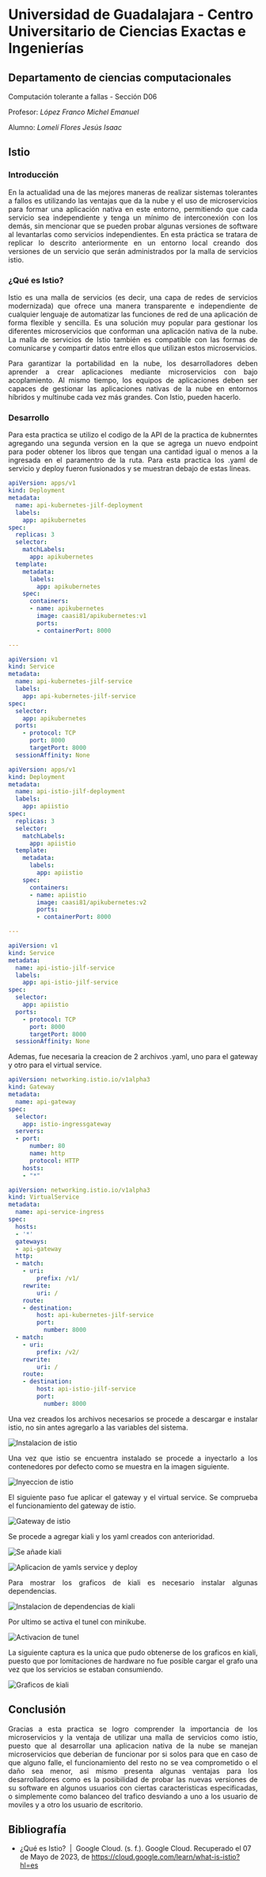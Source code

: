 # Universidad de Guadalajara - Centro Universitario de Ciencias Exactas e Ingenierías


## Departamento de ciencias computacionales
Computación tolerante a fallas - Sección D06

Profesor: *López Franco Michel Emanuel*

Alumno: *Lomelí Flores Jesús Isaac*

## Istio


### Introducción
<p align="justify"> 
  En la actualidad una de las mejores maneras de realizar sistemas tolerantes a fallos es utilizando las ventajas que da la nube y el uso de microservicios para formar una aplicación nativa en este entorno, permitiendo que cada servicio sea independiente y tenga un mínimo de interconexión con los demás, sin mencionar que se pueden probar algunas versiones de software al levantarlas como servicios independientes. En esta práctica se tratara de replicar lo descrito anteriormente en un entorno local creando dos versiones de un servicio que serán administrados por la malla de servicios istio.
</p>

### ¿Qué es Istio?  

<p align="justify">
Istio es una malla de servicios (es decir, una capa de redes de servicios modernizada) que ofrece una manera transparente e independiente de cualquier lenguaje de automatizar las funciones de red de una aplicación de forma flexible y sencilla. Es una solución muy popular para gestionar los diferentes microservicios que conforman una aplicación nativa de la nube. La malla de servicios de Istio también es compatible con las formas de comunicarse y compartir datos entre ellos que utilizan estos microservicios.

</p>

<p align="justify"> 
Para garantizar la portabilidad en la nube, los desarrolladores deben aprender a crear aplicaciones mediante microservicios con bajo acoplamiento. Al mismo tiempo, los equipos de aplicaciones deben ser capaces de gestionar las aplicaciones nativas de la nube en entornos híbridos y multinube cada vez más grandes. Con Istio, pueden hacerlo.
</p>


### Desarrollo


<p align="justify"> 
Para esta practica se utilizo el codigo de la API de la practica de kubnerntes agregando una segunda version en la que se agrega un nuevo endpoint para poder obtener los libros que tengan una cantidad igual o menos a la ingresada en el paramentro de la ruta. Para esta practica los .yaml de servicio y deploy fueron fusionados y se muestran debajo de estas lineas.
</p>


```.yaml
apiVersion: apps/v1
kind: Deployment
metadata:
  name: api-kubernetes-jilf-deployment
  labels:
    app: apikubernetes
spec:
  replicas: 3
  selector:
    matchLabels:
      app: apikubernetes
  template:
    metadata:
      labels:
        app: apikubernetes
    spec:
      containers:
      - name: apikubernetes
        image: caasi81/apikubernetes:v1
        ports:
        - containerPort: 8000

---

apiVersion: v1
kind: Service
metadata:
  name: api-kubernetes-jilf-service
  labels:
    app: api-kubernetes-jilf-service
spec:
  selector:
    app: apikubernetes
  ports:
    - protocol: TCP
      port: 8000
      targetPort: 8000
  sessionAffinity: None
```


```.yaml
apiVersion: apps/v1
kind: Deployment
metadata:
  name: api-istio-jilf-deployment
  labels:
    app: apiistio
spec:
  replicas: 3
  selector:
    matchLabels:
      app: apiistio
  template:
    metadata:
      labels:
        app: apiistio
    spec:
      containers:
      - name: apiistio
        image: caasi81/apikubernetes:v2
        ports:
        - containerPort: 8000

---

apiVersion: v1
kind: Service
metadata:
  name: api-istio-jilf-service
  labels:
    app: api-istio-jilf-service
spec:
  selector:
    app: apiistio
  ports:
    - protocol: TCP
      port: 8000
      targetPort: 8000
  sessionAffinity: None
```

<p align="justify"> 
Ademas, fue necesaria la creacion de 2 archivos .yaml, uno para el gateway y otro para el virtual service.
</p>


```.yaml
apiVersion: networking.istio.io/v1alpha3
kind: Gateway
metadata:
  name: api-gateway
spec:
  selector:
    app: istio-ingressgateway
  servers:
  - port:
      number: 80
      name: http
      protocol: HTTP
    hosts:
    - "*"
```


```.yaml
apiVersion: networking.istio.io/v1alpha3
kind: VirtualService
metadata:
  name: api-service-ingress
spec:
  hosts: 
  - '*'
  gateways:
  - api-gateway
  http:
  - match:
    - uri:
        prefix: /v1/
    rewrite:
        uri: /
    route:
    - destination:
        host: api-kubernetes-jilf-service
        port:
          number: 8000
  - match:
    - uri:
        prefix: /v2/
    rewrite:
        uri: /
    route:
    - destination:
        host: api-istio-jilf-service
        port: 
          number: 8000
```

<p align="justify"> 
Una vez creados los archivos necesarios se procede a descargar e instalar istio, no sin antes agregarlo a las variables del sistema.
</p>

![Instalacion de istio](/Imagenes/Screenshot_63.png)


<p align="justify"> 
Una vez que istio se encuentra instalado se procede a inyectarlo a los contenedores por defecto como se muestra en la imagen siguiente.
</p>

![Inyeccion de istio](/Imagenes/Screenshot_64.png)

<p align="justify"> 
El siguiente paso fue aplicar el gateway y el virtual service. Se comprueba el funcionamiento del gateway de istio.
</p>

![Gateway de istio](/Imagenes/Screenshot_68.png)


<p align="justify"> 
Se procede a agregar kiali y los yaml creados con anterioridad.
</p>

![Se añade kiali](/Imagenes/Screenshot_65.png)

![Aplicacion de yamls service y deploy](/Imagenes/Screenshot_67.png)


<p align="justify"> 
Para mostrar los graficos de kiali es necesario instalar algunas dependencias.
</p>

![Instalacion de dependencias de kiali](/Imagenes/Screenshot_71.png)

<p align="justify"> 
Por ultimo se activa el tunel con minikube.
</p>

![Activacion de tunel](/Imagenes/Screenshot_69.png)

<p align="justify"> 
La siguiente captura es la unica que pudo obtenerse de los graficos en kiali, puesto que por lomitaciones de hardware no fue posible cargar el grafo una vez que los servicios se estaban consumiendo.
</p>

![Graficos de kiali](/Imagenes/Screenshot_70.png)


## Conclusión

<p align="justify"> 
Gracias a esta practica se logro comprender la importancia de los microservicios y la ventaja de utilizar una malla de servicios como istio, puesto que al desarrollar una aplicacion nativa de la nube se manejan microservicios que deberian de funcionar por si solos para que en caso de que alguno falle, el funcionamiento del resto no se vea comprometido o el daño sea menor, asi mismo presenta algunas ventajas para los desarrolladores como es la posibilidad de probar las nuevas versiones de su software en algunos usuarios con ciertas caracteristicas especificadas, o simplemente como balanceo del trafico desviando a uno a los usuario de moviles y a otro los usuario de escritorio.
</p>


## Bibliografía

- ¿Qué es Istio?  |  Google Cloud. (s. f.). Google Cloud. Recuperado el 07 de Mayo de 2023, de https://cloud.google.com/learn/what-is-istio?hl=es

